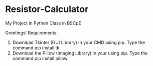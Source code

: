 # Resistor-Calculator
My Project in Python Class in BSCpE

Greetings!
Requirements:
1) Download Tkinter (GUI Library) in your CMD using pip. Type the command pip install tk.
2) Download the Pillow (Imaging Library) in your using pip. Type the command pip install pillow.

